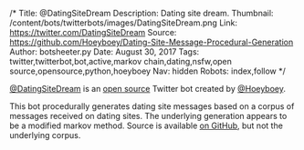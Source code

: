 /*
Title: @DatingSiteDream
Description: Dating site dream.
Thumbnail: /content/bots/twitterbots/images/DatingSiteDream.png
Link: https://twitter.com/DatingSiteDream
Source: https://github.com/Hoeyboey/Dating-Site-Message-Procedural-Generation
Author: botsheeter.py
Date: August 30, 2017
Tags: twitter,twitterbot,bot,active,markov chain,dating,nsfw,open source,opensource,python,hoeyboey
Nav: hidden
Robots: index,follow
*/

[@DatingSiteDream](https://twitter.com/DatingSiteDream) is an [open source](https://github.com/Hoeyboey/Dating-Site-Message-Procedural-Generation) Twitter bot created by [@Hoeyboey](https://twitter.com/hoeyboey). 

This bot procedurally generates dating site messages based on a corpus of messages received on dating sites. The underlying generation appears to be a modified markov method. Source is available [on GitHub](https://github.com/Hoeyboey/Dating-Site-Message-Procedural-Generation), but not the underlying corpus.
